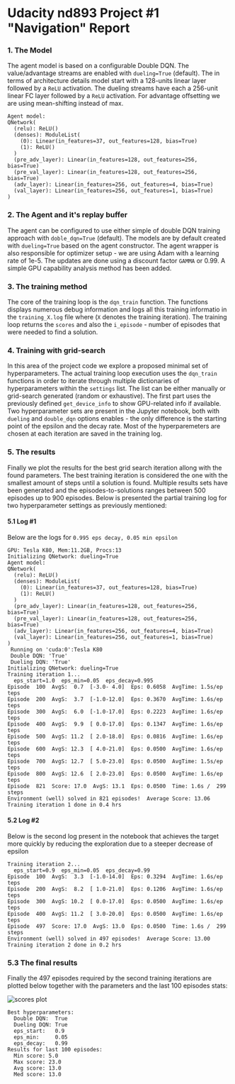 # Udacity nd893 Project #1 "Navigation" Report 


### 1. The Model
The agent model is based on a configurable Double DQN. The value/advantage streams are enabled with `dueling=True` (default). The in terms of architecture details model start with a 128-units linear layer followed by a `ReLU` activation. The dueling streams have each a 256-unit linear FC layer followed by a `ReLU` activation. For advantage offsetting we are using mean-shifting instead of max.

```
Agent model:
QNetwork(
  (relu): ReLU()
  (denses): ModuleList(
    (0): Linear(in_features=37, out_features=128, bias=True)
    (1): ReLU()
  )
  (pre_adv_layer): Linear(in_features=128, out_features=256, bias=True)
  (pre_val_layer): Linear(in_features=128, out_features=256, bias=True)
  (adv_layer): Linear(in_features=256, out_features=4, bias=True)
  (val_layer): Linear(in_features=256, out_features=1, bias=True)
)
```

### 2. The Agent and it's replay buffer

The agent can be configured to use either simple of double DQN training approach with `doble_dqn=True` (default). The models are by default created with `dueling=True` based on the agent constructor. The agent wrapper is also responsible for optimizer setup - we are using Adam with a learning rate of 1e-5. The updates are done using a discount factor `GAMMA` or 0.99.
A simple GPU capability analysis method has been added. 

### 3. The training method

The core of the training loop is the `dqn_train` function. The functions displays numerous debug information and logs all this training informatio in the `training_X.log` file where (`X` denotes the training iteration). The training loop returns the `scores` and also the `i_episode` - number of episodes that were needed to find a solution.

### 4. Training with grid-search 

In this area of the project code we explore a proposed minimal set of hyperparameters. The actual training loop execution uses the `dqn_train` functions in order to iterate through multiple dictionaries of hyperparameters within the `settings` list. The list can be either manually or grid-search generated (random or exhaustive). The first part uses the previously defined `get_device_info` to show GPU-related info if available.
Two hyperparameter sets are present in the Jupyter notebook, both with `dueling` and `double_dqn` options enables - the only difference is the starting point of the epsilon and the decay rate.
Most of the hyperparemeters are chosen at each iteration are saved in the training log.

### 5. The results

Finally we plot the results for the best grid search iteration allong with the found parameters. The best training iteration is considered the one with the smallest amount of steps until a solution is found.
Multiple results sets have been generated and the episodes-to-solutions ranges between 500 episodes up to 900 episodes. Below is presented the partial training log for two hyperparameter settings as previously mentioned:


#### 5.1 Log #1

Below are the logs for `0.995 eps decay, 0.05 min epsilon`
```
GPU: Tesla K80, Mem:11.2GB, Procs:13
Initializing QNetwork: dueling=True
Agent model:
QNetwork(
  (relu): ReLU()
  (denses): ModuleList(
    (0): Linear(in_features=37, out_features=128, bias=True)
    (1): ReLU()
  )
  (pre_adv_layer): Linear(in_features=128, out_features=256, bias=True)
  (pre_val_layer): Linear(in_features=128, out_features=256, bias=True)
  (adv_layer): Linear(in_features=256, out_features=4, bias=True)
  (val_layer): Linear(in_features=256, out_features=1, bias=True)
)
 Running on 'cuda:0':Tesla K80
 Double DQN: 'True'
 Dueling DQN: 'True'
Initializing QNetwork: dueling=True
Training iteration 1...
  eps_start=1.0  eps_min=0.05  eps_decay=0.995
Episode  100  AvgS:  0.7  [-3.0- 4.0]  Eps: 0.6058  AvgTime: 1.5s/ep			teps 
Episode  200  AvgS:  3.7  [-1.0-12.0]  Eps: 0.3670  AvgTime: 1.6s/ep			teps 
Episode  300  AvgS:  6.0  [-1.0-17.0]  Eps: 0.2223  AvgTime: 1.6s/ep			teps 
Episode  400  AvgS:  9.9  [ 0.0-17.0]  Eps: 0.1347  AvgTime: 1.6s/ep			teps 
Episode  500  AvgS: 11.2  [ 2.0-18.0]  Eps: 0.0816  AvgTime: 1.6s/ep			teps 
Episode  600  AvgS: 12.3  [ 4.0-21.0]  Eps: 0.0500  AvgTime: 1.6s/ep			teps 
Episode  700  AvgS: 12.7  [ 5.0-23.0]  Eps: 0.0500  AvgTime: 1.5s/ep			teps 
Episode  800  AvgS: 12.6  [ 2.0-23.0]  Eps: 0.0500  AvgTime: 1.6s/ep			teps 
Episode  821  Score: 17.0  AvgS: 13.1  Eps: 0.0500  Time: 1.6s /  299 steps 
Environment (well) solved in 821 episodes!	Average Score: 13.06
Training iteration 1 done in 0.4 hrs
```

#### 5.2 Log #2

Below is the second log present in the notebook that achieves the target more quickly by reducing the exploration due to a steeper decrease of epsilon

```
Training iteration 2...
  eps_start=0.9  eps_min=0.05  eps_decay=0.99
Episode  100  AvgS:  3.3  [-1.0-14.0]  Eps: 0.3294  AvgTime: 1.6s/ep			teps 
Episode  200  AvgS:  8.2  [ 1.0-21.0]  Eps: 0.1206  AvgTime: 1.6s/ep			teps 
Episode  300  AvgS: 10.2  [ 0.0-17.0]  Eps: 0.0500  AvgTime: 1.6s/ep			teps 
Episode  400  AvgS: 11.2  [ 3.0-20.0]  Eps: 0.0500  AvgTime: 1.6s/ep			teps 
Episode  497  Score: 17.0  AvgS: 13.0  Eps: 0.0500  Time: 1.6s /  299 steps 
Environment (well) solved in 497 episodes!	Average Score: 13.00
Training iteration 2 done in 0.2 hrs
```

### 5.3 The final results

Finally the 497 episodes required by the second training iterations are plotted below together with the parameters and the last 100 episodes stats:

![scores plot](https://github.com/andreidi/Project_1_nd893/blob/master/scores_2.png)

```
Best hyperparameters:
  Double DQN:  True
  Dueling DQN: True
  eps_start:   0.9
  eps_min:     0.05
  eps_decay:   0.99
Results for last 100 episodes:
  Min score: 5.0
  Max score: 23.0
  Avg score: 13.0
  Med score: 13.0
```
